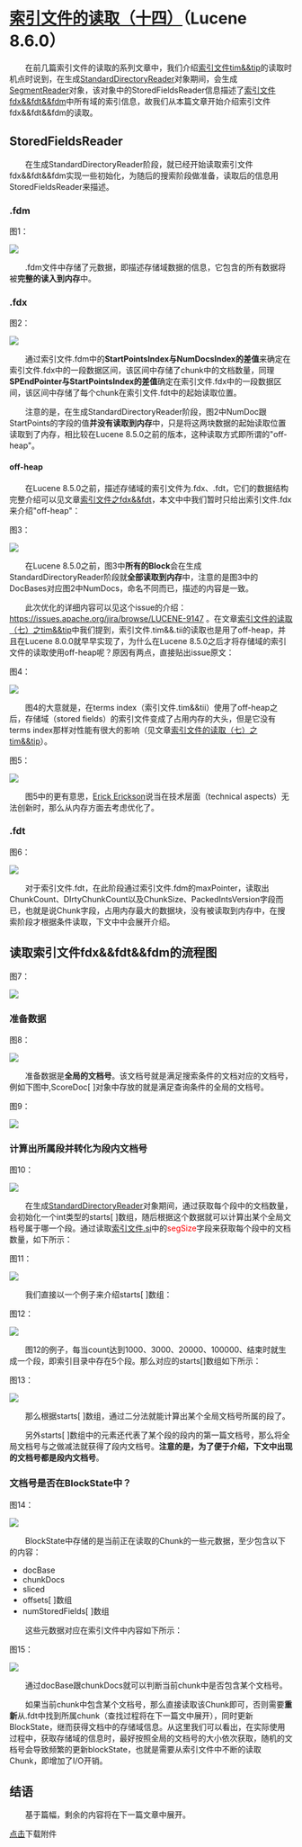# [索引文件的读取（十四）](https://www.amazingkoala.com.cn/Lucene/Search/)（Lucene 8.6.0）

&emsp;&emsp;在前几篇索引文件的读取的系列文章中，我们介绍[索引文件tim&&tip](https://www.amazingkoala.com.cn/Lucene/suoyinwenjian/2019/0401/43.html)的读取时机点时说到，在生成[StandardDirectoryReader](https://www.amazingkoala.com.cn/Lucene/Index/2019/0916/93.html)对象期间，会生成[SegmentReader](https://www.amazingkoala.com.cn/Lucene/Index/2019/1014/99.html)对象，该对象中的StoredFieldsReader信息描述了[索引文件fdx&&fdt&&fdm](https://www.amazingkoala.com.cn/Lucene/suoyinwenjian/2020/1013/169.html)中所有域的索引信息，故我们从本篇文章开始介绍索引文件fdx&&fdt&&fdm的读取。

## StoredFieldsReader

&emsp;&emsp;在生成StandardDirectoryReader阶段，就已经开始读取索引文件fdx&&fdt&&fdm实现一些初始化，为随后的搜索阶段做准备，读取后的信息用StoredFieldsReader来描述。

### .fdm

图1：

<img src="http://www.amazingkoala.com.cn/uploads/lucene/Search/索引文件的读取/索引文件的读取（十四）/1.png">

&emsp;&emsp;.fdm文件中存储了元数据，即描述存储域数据的信息，它包含的所有数据将被**完整的读入到内存**中。

### .fdx

图2：

<img src="http://www.amazingkoala.com.cn/uploads/lucene/Search/索引文件的读取/索引文件的读取（十四）/2.png">

&emsp;&emsp;通过索引文件.fdm中的**StartPointsIndex与NumDocsIndex的差值**来确定在索引文件.fdx中的一段数据区间，该区间中存储了chunk中的文档数量，同理**SPEndPointer与StartPointsIndex的差值**确定在索引文件.fdx中的一段数据区间，该区间中存储了每个chunk在索引文件.fdt中的起始读取位置。

&emsp;&emsp;注意的是，在生成StandardDirectoryReader阶段，图2中NumDoc跟StartPoints的字段的值**并没有读取到内存**中，只是将这两块数据的起始读取位置读取到了内存，相比较在Lucene 8.5.0之前的版本，这种读取方式即所谓的"off-heap"。

#### off-heap

&emsp;&emsp;在Lucene 8.5.0之前，描述存储域的索引文件为.fdx、.fdt，它们的数据结构完整介绍可以见文章[索引文件之fdx&&fdt](https://www.amazingkoala.com.cn/Lucene/suoyinwenjian/2019/0301/38.html)，本文中中我们暂时只给出索引文件.fdx来介绍"off-heap"：

图3：

<img src="http://www.amazingkoala.com.cn/uploads/lucene/Search/索引文件的读取/索引文件的读取（十四）/3.png">

&emsp;&emsp;在Lucene 8.5.0之前，图3中**所有的Block**会在生成StandardDirectoryReader阶段就**全部读取到内存**中，注意的是图3中的DocBases对应图2中NumDocs，命名不同而已，描述的内容是一致。

&emsp;&emsp;此次优化的详细内容可以见这个issue的介绍：https://issues.apache.org/jira/browse/LUCENE-9147 。在文章[索引文件的读取（七）之tim&&tip](https://www.amazingkoala.com.cn/Lucene/Search/2020/0804/158.html)中我们提到，索引文件.tim&&.tii的读取也是用了off-heap，并且在Lucene 8.0.0就早早实现了，为什么在Lucene 8.5.0之后才将存储域的索引文件的读取使用off-heap呢？原因有两点，直接贴出issue原文：

图4：

<img src="http://www.amazingkoala.com.cn/uploads/lucene/Search/索引文件的读取/索引文件的读取（十四）/4.png">

&emsp;&emsp;图4的大意就是，在terms index（索引文件.tim&&tii）使用了off-heap之后，存储域（stored fields）的索引文件变成了占用内存的大头，但是它没有terms index那样对性能有很大的影响（见文章[索引文件的读取（七）之tim&&tip](https://www.amazingkoala.com.cn/Lucene/Search/2020/0804/158.html)）。

图5：

<img src="http://www.amazingkoala.com.cn/uploads/lucene/Search/索引文件的读取/索引文件的读取（十四）/5.png">

&emsp;&emsp;图5中的更有意思，[Erick Erickson](https://github.com/ErickErickson)说当在技术层面（technical aspects）无法创新时，那么从内存方面去考虑优化了。

### .fdt

图6：

<img src="http://www.amazingkoala.com.cn/uploads/lucene/Search/索引文件的读取/索引文件的读取（十四）/6.png">

&emsp;&emsp;对于索引文件.fdt，在此阶段通过索引文件.fdm的maxPointer，读取出ChunkCount、DIrtyChunkCount以及ChunkSize、PackedIntsVersion字段而已，也就是说Chunk字段，占用内存最大的数据块，没有被读取到内存中，在搜索阶段才根据条件读取，下文中中会展开介绍。

## 读取索引文件fdx&&fdt&&fdm的流程图

图7：

<img src="http://www.amazingkoala.com.cn/uploads/lucene/Search/索引文件的读取/索引文件的读取（十四）/7.png">

### 准备数据

图8：

<img src="http://www.amazingkoala.com.cn/uploads/lucene/Search/索引文件的读取/索引文件的读取（十四）/8.png">

&emsp;&emsp;准备数据是**全局的文档号**。该文档号就是满足搜索条件的文档对应的文档号，例如下图中,ScoreDoc[ ]对象中存放的就是满足查询条件的全局的文档号。

图9：

<img src="http://www.amazingkoala.com.cn/uploads/lucene/Search/索引文件的读取/索引文件的读取（十四）/9.png">

### 计算出所属段并转化为段内文档号

图10：

<img src="http://www.amazingkoala.com.cn/uploads/lucene/Search/索引文件的读取/索引文件的读取（十四）/10.png">

&emsp;&emsp;在生成[StandardDirectoryReader](https://www.amazingkoala.com.cn/Lucene/Index/2019/0916/93.html)对象期间，通过获取每个段中的文档数量，会初始化一个int类型的starts[ \]数组，随后根据这个数据就可以计算出某个全局文档号属于哪一个段。通过读取[索引文件.si](https://www.amazingkoala.com.cn/Lucene/suoyinwenjian/2019/0605/63.html)中的<font color=Red>segSize</font>字段来获取每个段中的文档数量，如下所示：

图11：

<img src="http://www.amazingkoala.com.cn/uploads/lucene/Search/索引文件的读取/索引文件的读取（十四）/11.png">

&emsp;&emsp;我们直接以一个例子来介绍starts[ \]数组：

图12：

<img src="http://www.amazingkoala.com.cn/uploads/lucene/Search/索引文件的读取/索引文件的读取（十四）/12.png">

&emsp;&emsp;图12的例子，每当count达到1000、3000、20000、100000、结束时就生成一个段，即索引目录中存在5个段。那么对应的starts[\]数组如下所示：

图13：

<img src="http://www.amazingkoala.com.cn/uploads/lucene/Search/索引文件的读取/索引文件的读取（十四）/13.png">

&emsp;&emsp;那么根据starts[ \]数组，通过二分法就能计算出某个全局文档号所属的段了。

&emsp;&emsp;另外starts[ \]数组中的元素还代表了某个段的段内的第一篇文档号，那么将全局文档号与之做减法就获得了段内文档号。**注意的是，为了便于介绍，下文中出现的文档号都是段内文档号**。

### 文档号是否在BlockState中？

图14：

<img src="http://www.amazingkoala.com.cn/uploads/lucene/Search/索引文件的读取/索引文件的读取（十四）/14.png">

&emsp;&emsp;BlockState中存储的是当前正在读取的Chunk的一些元数据，至少包含以下的内容：

- docBase
- chunkDocs
- sliced
- offsets[ ]数组
- numStoredFields[ ]数组

&emsp;&emsp;这些元数据对应在索引文件中内容如下所示：

图15：

<img src="http://www.amazingkoala.com.cn/uploads/lucene/Search/索引文件的读取/索引文件的读取（十四）/15.png">

&emsp;&emsp;通过docBase跟chunkDocs就可以判断当前chunk中是否包含某个文档号。

&emsp;&emsp;如果当前chunk中包含某个文档号，那么直接读取该Chunk即可，否则需要**重新**从.fdt中找到所属chunk（查找过程将在下一篇文中展开），同时更新BlockState，继而获得文档中的存储域信息。从这里我们可以看出，在实际使用过程中，获取存储域的信息时，最好按照全局的文档号的大小依次获取，随机的文档号会导致频繁的更新blockState，也就是需要从索引文件中不断的读取Chunk，即增加了I/O开销。

## 结语

&emsp;&emsp;基于篇幅，剩余的内容将在下一篇文章中展开。

[点击](http://www.amazingkoala.com.cn/attachment/Lucene/Search/索引文件的读取（十四）/索引文件的读取（十四）.zip)下载附件













